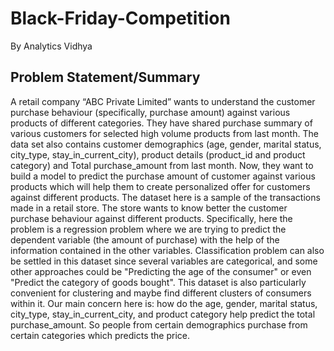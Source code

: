 # Black-Friday-Competition
By Analytics Vidhya


## Problem Statement/Summary


A retail company “ABC Private Limited” wants to understand the customer purchase behaviour (specifically, purchase amount) against various products of different categories. They have shared purchase summary of various customers for selected high volume products from last month. The data set also contains customer demographics (age, gender, marital status, city_type, stay_in_current_city), product details (product_id and product category) and Total purchase_amount from last month. Now, they want to build a model to predict the purchase amount of customer against various products which will help them to create personalized offer for customers against different products.
The dataset here is a sample of the transactions made in a retail store. The store wants to know better the customer purchase behaviour against different products. Specifically, here the problem is a regression problem where we are trying to predict the dependent variable (the amount of purchase) with the help of the information contained in the other variables.
Classification problem can also be settled in this dataset since several variables are categorical, and some other approaches could be "Predicting the age of the consumer" or even "Predict the category of goods bought". This dataset is also particularly convenient for clustering and maybe find different clusters of consumers within it.
Our main concern here is: how do the age, gender, marital status, city_type, stay_in_current_city, and product category help predict the total purchase_amount. So people from certain demographics purchase from certain categories which predicts the price.
